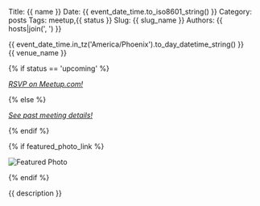Title: {{ name }}
Date: {{ event_date_time.to_iso8601_string() }}
Category: posts
Tags: meetup,{{ status }}
Slug: {{ slug_name }}
Authors: {{ hosts|join(', ') }}

<div class="meetup-time">
<i class="far fa-clock"></i> {{ event_date_time.in_tz('America/Phoenix').to_day_datetime_string() }}
</div>

<div class="meetup-venue">
<i class="fas fa-map-marked-alt"></i> {{ venue_name }}
</div>

{% if status == 'upcoming' %}

<div class="meetup-button">
<i class="fas fa-external-link-alt"></i> <em><a href="{{meetup_link}}">RSVP on Meetup.com!</a></em>
</div>

{% else %}

<em><a href="{{meetup_link}}">See past meeting details!</a></em>

{% endif %}

{% if featured_photo_link %}

![Featured Photo]({{featured_photo_link}})

{% endif %}

{{ description }}